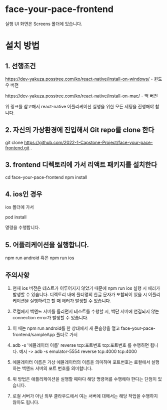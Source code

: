 # face-your-pace-frontend



실행 UI 화면은 Screens 폴더에 있습니다.


# 설치 방법

## 1. 선행조건

https://dev-yakuza.posstree.com/ko/react-native/install-on-windows/ - 윈도우 버전

https://dev-yakuza.posstree.com/ko/react-native/install-on-mac/ - 맥 버전


위 링크를 참고해서 react-native 어플리케이션 실행을 위한 모든 
세팅을 진행해야 합니다.

## 2. 자신의 가상환경에 진입해서 Git repo를 clone 한다

git clone https://github.com/2022-1-Capstone-Project/face-your-pace-frontend.git .

## 3. frontend 디렉토리에 가서 리액트 패키지를 설치한다

cd face-your-pace-frontend
npm install

## 4. ios인 경우

ios 폴더에 가서

pod install

명령을 수행합니다.

## 5. 어플리케이션을 실행합니다.

npm run android 혹은
npm run ios
## 주의사항
 1. 현재 ios 버전은 테스트가 이루어지지 않았기 때문에 npm run ios 실행 시 에러가 발생할 수 있습니다.
 디렉토리 내에 폴더명의 한글 문자가 포함되어 있을 시 어플리케이션을 실행하려고 할 때 에러가 발생할 수 있습니다.
 
 2. 로컬에서 백엔드 서버를 돌리면서 테스트를 수행할 시, 백단 서버에 연결되지 않는 connection error가 발생할 수 있습니다.
 
 3. 이 때는 npm run android를 한 상태에서 새 콘솔창을 열고 face-your-pace-frontend/sampleApp 폴더로 가서 
 
 4. adb -s '에뮬레이터 이름' reverse tcp:포트번호 tcp:포트번호 
 를 수행하면 됩니다. 예시 -> adb -s emulator-5554 reverse tcp:4000 tcp:4000
 
5.  에뮬레이터 이름은 가상 에뮬레이터의 이름을 의미하며 포트번호는 로컬에서 실행하는 백엔드 서버의 포트 번호를 의미합니다.
 6. 위 방법은 애플리케이션을 실행할 때마다 해당 명령어를 수행해야 한다는 단점이 있습니다.
 8. 로컬 서버가 아닌 외부 클라우드에서 여는 서버에 대해서는 해당 작업을 수행하지 않아도 됩니다.

 
  
